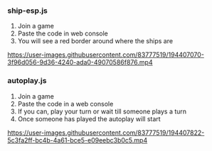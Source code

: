 ### ship-esp.js
1. Join a game
2. Paste the code in web console
3. You will see a red border around where the ships are


https://user-images.githubusercontent.com/83777519/194407070-3f96d056-9d36-4240-ada0-49070586f876.mp4



### autoplay.js
1. Join a game
2. Paste the code in a web console
3. If you can, play your turn or wait till someone plays a turn
4. Once someone has played the autoplay will start


https://user-images.githubusercontent.com/83777519/194407822-5c3fa2ff-bc4b-4a61-bce5-e09eebc3b0c5.mp4

